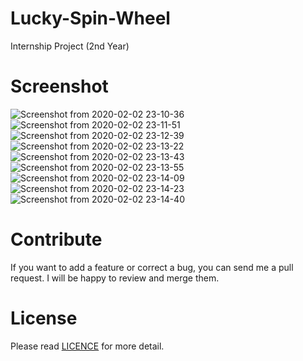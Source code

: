# Lucky-Spin-Wheel
Internship Project (2nd Year)
# Screenshot
![Screenshot from 2020-02-02 23-10-36](https://user-images.githubusercontent.com/60552161/73952199-bacf0080-4924-11ea-834e-8e3d1a4e91c4.png)
![Screenshot from 2020-02-02 23-11-51](https://user-images.githubusercontent.com/60552161/73952200-bb679700-4924-11ea-8983-3c7608c7c61e.png)
![Screenshot from 2020-02-02 23-12-39](https://user-images.githubusercontent.com/60552161/73952203-bc002d80-4924-11ea-8ab9-d8add5e0c63b.png)
![Screenshot from 2020-02-02 23-13-22](https://user-images.githubusercontent.com/60552161/73952204-bc98c400-4924-11ea-9e45-06b2ba8cc0f8.png)
![Screenshot from 2020-02-02 23-13-43](https://user-images.githubusercontent.com/60552161/73952207-bdc9f100-4924-11ea-9770-92adbfe8b584.png)
![Screenshot from 2020-02-02 23-13-55](https://user-images.githubusercontent.com/60552161/73952210-bdc9f100-4924-11ea-8613-a4fdf2964789.png)
![Screenshot from 2020-02-02 23-14-09](https://user-images.githubusercontent.com/60552161/73952212-be628780-4924-11ea-9ad2-b535dea00cfc.png)
![Screenshot from 2020-02-02 23-14-23](https://user-images.githubusercontent.com/60552161/73952214-befb1e00-4924-11ea-8639-912741293b33.png)
![Screenshot from 2020-02-02 23-14-40](https://user-images.githubusercontent.com/60552161/73952217-c02c4b00-4924-11ea-9e8c-4882f334ba61.png)
# Contribute
If you want to add a feature or correct a bug, you can send me a pull request. I will be happy to review and merge them.
# License
Please read [LICENCE](https://github.com/rutvik-56/Lucky-Spin-Wheel/blob/master/LICENSE) for more detail.


